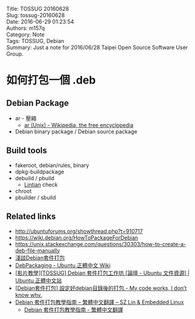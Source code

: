 Title: TOSSUG 20160628  
Slug: tossug-20160628  
Date: 2016-06-29 01:23:54  
Authors: m157q  
Category: Note  
Tags: TOSSUG, Debian  
Summary: Just a note for 2016/06/28 Taipei Open Source Software User Group.  
  
  
# 如何打包一個 .deb  
  
  
## Debian Package  
  
+ ar - 壓縮  
    + [ar (Unix) - Wikipedia, the free encyclopedia](https://en.wikipedia.org/wiki/Ar_(Unix))  
+ Debian binary package / Debian source package  
  
  
## Build tools  
  
+ fakeroot, debian/rules, binary  
+ dpkg-buildpackage  
+ debuild / pbuild  
    + [Lintian](https://lintian.debian.org/) check  
+ chroot  
+ pbuilder / sbuild  
  
  
## Related links  
  
+ <http://ubuntuforums.org/showthread.php?t=910717>  
+ <https://wiki.debian.org/HowToPackageForDebian>  
+ <https://unix.stackexchange.com/questions/30303/how-to-create-a-deb-file-manually>  
+ [淺談Debian套件打包](http://www.slideshare.net/zzz00072/debian-39338832)  
+ [DebPackaging - Ubuntu 正體中文 Wiki](http://wiki.ubuntu-tw.org/index.php?title=DebPackaging)  
+ [\[影片教學\]\[TOSSUG\] Debian 套件打包工作坊 \[論壇 - Ubuntu 文件資源\] | Ubuntu 正體中文站](http://www.ubuntu-tw.org/modules/newbb/viewtopic.php?viewmode=flat&order=DESC&type=&topic_id=97286&forum=14)  
+ [\[Debian套件打包\] 設定好debian目錄後的打包 - My code works, I don’t know why.](https://wen00072.github.io/blog/2014/06/12/package-debian-packages-set-after-list-of-debian-packages/)  
+ [Debian 套件打包教學指南 – 繁體中文翻譯 – SZ Lin  & Embedded Linux](https://szlin.wordpress.com/2016/06/11/debian-%E5%A5%97%E4%BB%B6%E6%89%93%E5%8C%85%E6%95%99%E5%AD%B8%E6%8C%87%E5%8D%97-%E7%B9%81%E9%AB%94%E4%B8%AD%E6%96%87%E7%BF%BB%E8%AD%AF/)  
    + [Debian 套件打包教學指南 - 繁體中文翻譯](http://www.slideshare.net/szlin/debian-62284588)  
